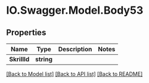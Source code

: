 # IO.Swagger.Model.Body53
## Properties

Name | Type | Description | Notes
------------ | ------------- | ------------- | -------------
**SkrillId** | **string** |  | 

[[Back to Model list]](../README.md#documentation-for-models) [[Back to API list]](../README.md#documentation-for-api-endpoints) [[Back to README]](../README.md)

